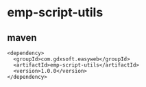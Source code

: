 # emp-script-utils

## maven
```
<dependency>
  <groupId>com.gdxsoft.easyweb</groupId>
  <artifactId>emp-script-utils</artifactId>
  <version>1.0.0</version>
</dependency>
```